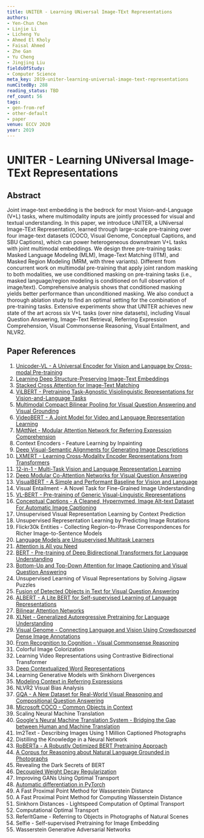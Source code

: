 ```yaml
---
title: UNITER - Learning UNiversal Image-TExt Representations
authors:
- Yen-Chun Chen
- Linjie Li
- Licheng Yu
- Ahmed El Kholy
- Faisal Ahmed
- Zhe Gan
- Yu Cheng
- Jingjing Liu
fieldsOfStudy:
- Computer Science
meta_key: 2019-uniter-learning-universal-image-text-representations
numCitedBy: 288
reading_status: TBD
ref_count: 56
tags:
- gen-from-ref
- other-default
- paper
venue: ECCV 2020
year: 2019
---
```


# UNITER - Learning UNiversal Image-TExt Representations

## Abstract

Joint image-text embedding is the bedrock for most Vision-and-Language (V+L) tasks, where multimodality inputs are jointly processed for visual and textual understanding. In this paper, we introduce UNITER, a UNiversal Image-TExt Representation, learned through large-scale pre-training over four image-text datasets (COCO, Visual Genome, Conceptual Captions, and SBU Captions), which can power heterogeneous downstream V+L tasks with joint multimodal embeddings. We design three pre-training tasks: Masked Language Modeling (MLM), Image-Text Matching (ITM), and Masked Region Modeling (MRM, with three variants). Different from concurrent work on multimodal pre-training that apply joint random masking to both modalities, we use conditioned masking on pre-training tasks (i.e., masked language/region modeling is conditioned on full observation of image/text). Comprehensive analysis shows that conditioned masking yields better performance than unconditioned masking. We also conduct a thorough ablation study to find an optimal setting for the combination of pre-training tasks. Extensive experiments show that UNITER achieves new state of the art across six V+L tasks (over nine datasets), including Visual Question Answering, Image-Text Retrieval, Referring Expression Comprehension, Visual Commonsense Reasoning, Visual Entailment, and NLVR2.

## Paper References

1. [Unicoder-VL - A Universal Encoder for Vision and Language by Cross-modal Pre-training](2020-unicoder-vl-a-universal-encoder-for-vision-and-language-by-cross-modal-pre-training)
2. [Learning Deep Structure-Preserving Image-Text Embeddings](2016-learning-deep-structure-preserving-image-text-embeddings)
3. [Stacked Cross Attention for Image-Text Matching](2018-stacked-cross-attention-for-image-text-matching)
4. [ViLBERT - Pretraining Task-Agnostic Visiolinguistic Representations for Vision-and-Language Tasks](2019-vilbert-pretraining-task-agnostic-visiolinguistic-representations-for-vision-and-language-tasks)
5. [Multimodal Compact Bilinear Pooling for Visual Question Answering and Visual Grounding](2016-multimodal-compact-bilinear-pooling-for-visual-question-answering-and-visual-grounding)
6. [VideoBERT - A Joint Model for Video and Language Representation Learning](2019-videobert-a-joint-model-for-video-and-language-representation-learning)
7. [MAttNet - Modular Attention Network for Referring Expression Comprehension](2018-mattnet-modular-attention-network-for-referring-expression-comprehension)
8. Context Encoders - Feature Learning by Inpainting
9. [Deep Visual-Semantic Alignments for Generating Image Descriptions](2017-deep-visual-semantic-alignments-for-generating-image-descriptions)
10. [LXMERT - Learning Cross-Modality Encoder Representations from Transformers](2019-lxmert-learning-cross-modality-encoder-representations-from-transformers)
11. [12-in-1 - Multi-Task Vision and Language Representation Learning](2020-12-in-1-multi-task-vision-and-language-representation-learning)
12. [Deep Modular Co-Attention Networks for Visual Question Answering](2019-deep-modular-co-attention-networks-for-visual-question-answering)
13. [VisualBERT - A Simple and Performant Baseline for Vision and Language](2019-visualbert-a-simple-and-performant-baseline-for-vision-and-language)
14. Visual Entailment - A Novel Task for Fine-Grained Image Understanding
15. [VL-BERT - Pre-training of Generic Visual-Linguistic Representations](2020-vl-bert-pre-training-of-generic-visual-linguistic-representations)
16. [Conceptual Captions - A Cleaned, Hypernymed, Image Alt-text Dataset For Automatic Image Captioning](2018-conceptual-captions-a-cleaned-hypernymed-image-alt-text-dataset-for-automatic-image-captioning)
17. Unsupervised Visual Representation Learning by Context Prediction
18. Unsupervised Representation Learning by Predicting Image Rotations
19. Flickr30k Entities - Collecting Region-to-Phrase Correspondences for Richer Image-to-Sentence Models
20. [Language Models are Unsupervised Multitask Learners](2019-language-models-are-unsupervised-multitask-learners)
21. [Attention is All you Need](2017-attention-is-all-you-need)
22. [BERT - Pre-training of Deep Bidirectional Transformers for Language Understanding](2019-bert.md)
23. [Bottom-Up and Top-Down Attention for Image Captioning and Visual Question Answering](2018-bottom-up-and-top-down-attention-for-image-captioning-and-visual-question-answering)
24. Unsupervised Learning of Visual Representations by Solving Jigsaw Puzzles
25. [Fusion of Detected Objects in Text for Visual Question Answering](2019-fusion-of-detected-objects-in-text-for-visual-question-answering)
26. [ALBERT - A Lite BERT for Self-supervised Learning of Language Representations](2020-albert-a-lite-bert-for-self-supervised-learning-of-language-representations)
27. [Bilinear Attention Networks](2018-bilinear-attention-networks)
28. [XLNet - Generalized Autoregressive Pretraining for Language Understanding](2019-xlnet-generalized-autoregressive-pretraining-for-language-understanding)
29. [Visual Genome - Connecting Language and Vision Using Crowdsourced Dense Image Annotations](2016-visual-genome-connecting-language-and-vision-using-crowdsourced-dense-image-annotations)
30. [From Recognition to Cognition - Visual Commonsense Reasoning](2019-from-recognition-to-cognition-visual-commonsense-reasoning)
31. Colorful Image Colorization
32. Learning Video Representations using Contrastive Bidirectional Transformer
33. [Deep Contextualized Word Representations](2018-deep-contextualized-word-representations)
34. Learning Generative Models with Sinkhorn Divergences
35. [Modeling Context in Referring Expressions](2016-modeling-context-in-referring-expressions)
36. NLVR2 Visual Bias Analysis
37. [GQA - A New Dataset for Real-World Visual Reasoning and Compositional Question Answering](2019-gqa-a-new-dataset-for-real-world-visual-reasoning-and-compositional-question-answering)
38. [Microsoft COCO - Common Objects in Context](2014-microsoft-coco-common-objects-in-context)
39. Scaling Neural Machine Translation
40. [Google's Neural Machine Translation System - Bridging the Gap between Human and Machine Translation](2016-google-s-neural-machine-translation-system-bridging-the-gap-between-human-and-machine-translation)
41. Im2Text - Describing Images Using 1 Million Captioned Photographs
42. Distilling the Knowledge in a Neural Network
43. [RoBERTa - A Robustly Optimized BERT Pretraining Approach](2019-roberta-a-robustly-optimized-bert-pretraining-approach)
44. [A Corpus for Reasoning about Natural Language Grounded in Photographs](2019-a-corpus-for-reasoning-about-natural-language-grounded-in-photographs)
45. Revealing the Dark Secrets of BERT
46. [Decoupled Weight Decay Regularization](2019-decoupled-weight-decay-regularization)
47. Improving GANs Using Optimal Transport
48. [Automatic differentiation in PyTorch](2017-automatic-differentiation-in-pytorch)
49. A Fast Proximal Point Method for Wasserstein Distance
50. A Fast Proximal Point Method for Computing Wasserstein Distance
51. Sinkhorn Distances - Lightspeed Computation of Optimal Transport
52. Computational Optimal Transport
53. ReferItGame - Referring to Objects in Photographs of Natural Scenes
54. Selfie - Self-supervised Pretraining for Image Embedding
55. Wasserstein Generative Adversarial Networks
